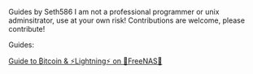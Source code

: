 Guides by Seth586
I am not a professional programmer or unix adminsitrator, use at your own risk!
Contributions are welcome, please contribute!

Guides:

[Guide to ₿itcoin & ⚡Lightning️⚡ on 🦈FreeNAS🦈](FreeNAS/README.md)
